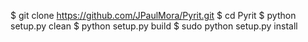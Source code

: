 

$ git clone https://github.com/JPaulMora/Pyrit.git
$ cd Pyrit 
$ python setup.py clean
$ python setup.py build
$ sudo python setup.py install


